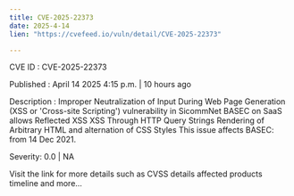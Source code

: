```yaml
---
title: CVE-2025-22373
date: 2025-4-14
lien: "https://cvefeed.io/vuln/detail/CVE-2025-22373"

---
```


CVE ID : CVE-2025-22373

Published :  April 14
2025
4:15 p.m. | 10 hours ago

Description : Improper Neutralization of Input During Web Page Generation (XSS or 'Cross-site Scripting') vulnerability in SicommNet BASEC on SaaS allows Reflected XSS
XSS Through HTTP Query Strings
Rendering of Arbitrary HTML and alternation of CSS Styles
This issue affects BASEC: from 14 Dec 2021.

Severity: 0.0 | NA

Visit the link for more details
such as CVSS details
affected products
timeline
and more...
